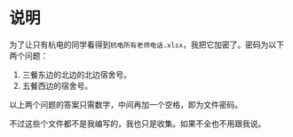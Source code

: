 # 说明

为了让只有杭电的同学看得到`杭电所有老师电话.xlsx`，我把它加密了。密码为以下两个问题：

1. 三餐东边的北边的北边宿舍号。
2. 五餐西边的宿舍号。

以上两个问题的答案只需数字，中间再加一个空格，即为文件密码。

不过这些个文件都不是我编写的，我也只是收集。如果不全也不用跟我说。
